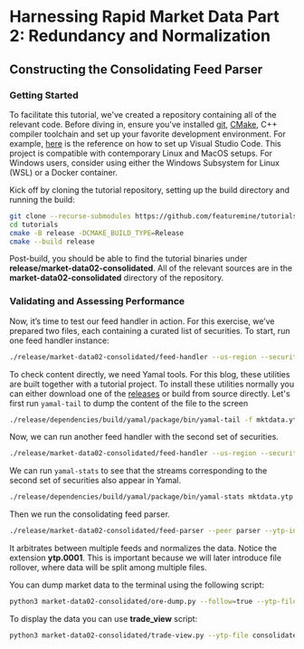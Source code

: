 # Harnessing Rapid Market Data Part 2: Redundancy and Normalization

## **Constructing the Consolidating Feed Parser**

### **Getting Started**

To facilitate this tutorial, we've created a repository containing all of the relevant code. Before diving in, ensure you've installed [git](https://git-scm.com/downloads), [CMake](https://cmake.org/download), C++ compiler toolchain and set up your favorite development environment. For example, [here](https://code.visualstudio.com/docs/languages/cpp) is the reference on how to set up Visual Studio Code. This project is compatible with contemporary Linux and MacOS setups. For Windows users, consider using either the Windows Subsystem for Linux (WSL) or a Docker container.

Kick off by cloning the tutorial repository, setting up the build directory and running the build:
```bash
git clone --recurse-submodules https://github.com/featuremine/tutorials
cd tutorials
cmake -B release -DCMAKE_BUILD_TYPE=Release
cmake --build release
```
Post-build, you should be able to find the tutorial binaries under **release/market-data02-consolidated**. All of the relevant sources are in the **market-data02-consolidated** directory of the repository.

### **Validating and Assessing Performance**

Now, it’s time to test our feed handler in action. For this exercise, we’ve prepared two files, each containing a curated list of securities. To start, run one feed handler instance:
```bash
./release/market-data02-consolidated/feed-handler --us-region --securities market-data02-consolidated/securities.txt --peer feed1 --ytp-file mktdata.ytp
```
To check content directly, we need Yamal tools. For this blog, these utilities are built together with a tutorial project. To install these utilities normally you can either download one of the [releases](https://github.com/featuremine/yamal/releases) or build from source directly. Let's first run `yamal-tail` to dump the content of the file to the screen
```bash
./release/dependencies/build/yamal/package/bin/yamal-tail -f mktdata.ytp
```
Now, we can run another feed handler with the second set of securities.
```bash
./release/market-data02-consolidated/feed-handler --us-region --securities market-data02-consolidated/securities.txt --peer feed2 --ytp-file mktdata.ytp
```
We can run `yamal-stats` to see that the streams corresponding to the second set of securities also appear in Yamal.
```bash
./release/dependencies/build/yamal/package/bin/yamal-stats mktdata.ytp
```
Then we run the consolidating feed parser.
```bash
./release/market-data02-consolidated/feed-parser --peer parser --ytp-input mktdata.ytp --ytp-output consolidated.ytp.0001
```
It arbitrates between multiple feeds and normalizes the data. Notice the extension **ytp.0001**. This is important because we will later introduce file rollover, where data will be split among multiple files.

You can dump market data to the terminal using the following script:
```bash
python3 market-data02-consolidated/ore-dump.py --follow=true --ytp-file consolidated.ytp.0001
```

To display the data you can use **trade_view** script:
```bash
python3 market-data02-consolidated/trade-view.py --ytp-file consolidated.ytp --security btcusdt --market binance --points 20
```